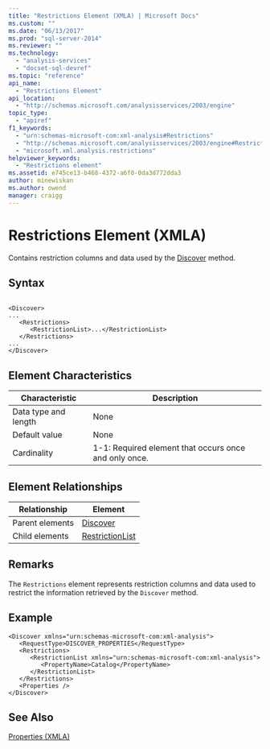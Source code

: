 ```yaml
---
title: "Restrictions Element (XMLA) | Microsoft Docs"
ms.custom: ""
ms.date: "06/13/2017"
ms.prod: "sql-server-2014"
ms.reviewer: ""
ms.technology: 
  - "analysis-services"
  - "docset-sql-devref"
ms.topic: "reference"
api_name: 
  - "Restrictions Element"
api_location: 
  - "http://schemas.microsoft.com/analysisservices/2003/engine"
topic_type: 
  - "apiref"
f1_keywords: 
  - "urn:schemas-microsoft-com:xml-analysis#Restrictions"
  - "http://schemas.microsoft.com/analysisservices/2003/engine#Restrictions"
  - "microsoft.xml.analysis.restrictions"
helpviewer_keywords: 
  - "Restrictions element"
ms.assetid: e745ce13-b468-4372-a6f0-0da3d772dda3
author: minewiskan
ms.author: owend
manager: craigg
---
```

# Restrictions Element (XMLA)
  Contains restriction columns and data used by the [Discover](../xml-elements-methods-discover.md) method.  
  
## Syntax  
  
```  
  
<Discover>  
...  
   <Restrictions>  
      <RestrictionList>...</RestrictionList>  
   </Restrictions>  
...  
</Discover>  
```  
  
## Element Characteristics  
  
|Characteristic|Description|  
|--------------------|-----------------|  
|Data type and length|None|  
|Default value|None|  
|Cardinality|1-1: Required element that occurs once and only once.|  
  
## Element Relationships  
  
|Relationship|Element|  
|------------------|-------------|  
|Parent elements|[Discover](../xml-elements-methods-discover.md)|  
|Child elements|[RestrictionList](restrictionlist-element-xmla.md)|  
  
## Remarks  
 The `Restrictions` element represents restriction columns and data used to restrict the information retrieved by the `Discover` method.  
  
## Example  
  
```  
<Discover xmlns="urn:schemas-microsoft-com:xml-analysis">  
   <RequestType>DISCOVER_PROPERTIES</RequestType>  
   <Restrictions>  
      <RestrictionList xmlns="urn:schemas-microsoft-com:xml-analysis">  
         <PropertyName>Catalog</PropertyName>  
      </RestrictionList>  
   </Restrictions>  
   <Properties />  
</Discover>  
```  
  
## See Also  
 [Properties &#40;XMLA&#41;](xml-elements-properties.md)  
  
  
